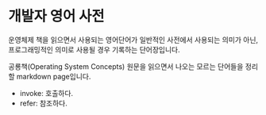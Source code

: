 # 개발자 영어 사전

 운영체제 책을 읽으면서 사용되는 영어단어가 일반적인 사전에서 사용되는 의미가 아닌, 프로그래밍적인 의미로 사용될 경우 기록하는 단어장입니다.

 공룡책(Operating System Concepts) 원문을 읽으면서 나오는 모르는 단어들을 정리할 markdown page입니다.

- invoke: 호출하다.
- refer: 참조하다.

